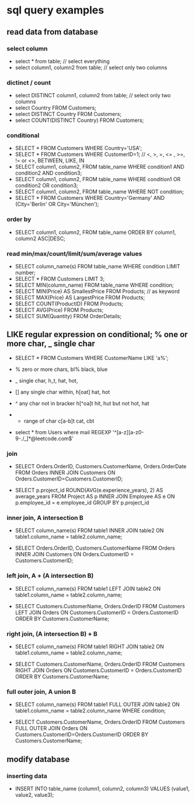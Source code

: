 # sql query examples

## read data from database

### select column
- select * from table; // select everything
- select column1, column2 from table; // select only two columns

### dictinct / count
- select DISTINCT column1, column2 from table; // select only two columns
- select Country FROM Customers;
- select DISTINCT Country FROM Customers;
- select COUNT(DISTINCT Country) FROM Customers;


### conditional 
- SELECT * FROM Customers WHERE Country='USA';
- SELECT * FROM Customers WHERE CustomerID=1; // <, >, =, <= , >=, != or <>, BETWEEN, LIKE, IN
- SELECT column1, column2, FROM table_name WHERE condition1 AND condition2 AND condition3; 
- SELECT column1, column2, FROM table_name WHERE condition1 OR condition2 OR condition3; 
- SELECT column1, column2, FROM table_name WHERE NOT condition;
- SELECT * FROM Customers WHERE Country='Germany' AND (City='Berlin' OR City='München');


### order by
- SELECT column1, column2, FROM table_name ORDER BY column1, column2 ASC|DESC;


### read min/max/count/limit/sum/average values
- SELECT column_name(s) FROM table_name WHERE condition LIMIT number;
- SELECT * FROM Customers LIMIT 3;
- SELECT MIN(column_name) FROM table_name WHERE condition;
- SELECT MIN(Price) AS SmallestPrice FROM Products; // as keyword
- SELECT MAX(Price) AS LargestPrice FROM Products;
- SELECT COUNT(ProductID) FROM Products;
- SELECT AVG(Price) FROM Products;
- SELECT SUM(Quantity) FROM OrderDetails;

## LIKE regular expression on conditional; % one or more char, _ single char
- SELECT * FROM Customers WHERE CustomerName LIKE 'a%';

- % zero or more chars, bl% black, blue 
- _ single char, h_t, hat, hot, 
- [] any single char within, h[oat] hat, hot
- ^ any char not in bracker h[^oa]t hit, hut but not hot, hat
- - range of char c[a-b]t cat, cbt

- select * from Users where mail REGEXP '^[a-z][a-z0-9-./_]*@leetcode.com$'

### join
- SELECT Orders.OrderID, Customers.CustomerName, Orders.OrderDate 
    FROM Orders 
    INNER JOIN Customers 
    ON Orders.CustomerID=Customers.CustomerID;


- SELECT                p.project_id
                        ROUND(AVG(e.experience_years), 2) AS average_years
    FROM                Project AS p
    INNER JOIN          Employee AS e
    ON                  p.employee_id = e.employee_id
    GROUP BY            p.project_id    

### inner join, A intersection B
- SELECT column_name(s)
    FROM table1
    INNER JOIN table2
    ON table1.column_name = table2.column_name;

- SELECT Orders.OrderID, Customers.CustomerName
    FROM Orders
    INNER JOIN Customers ON Orders.CustomerID = Customers.CustomerID;    
    

### left join, A + (A intersection B)
- SELECT column_name(s)
    FROM table1
    LEFT JOIN table2
    ON table1.column_name = table2.column_name;

- SELECT Customers.CustomerName, Orders.OrderID
    FROM Customers
    LEFT JOIN Orders ON Customers.CustomerID = Orders.CustomerID
    ORDER BY Customers.CustomerName;

### right join, (A intersection B) + B

- SELECT column_name(s)
    FROM table1
    RIGHT JOIN table2
    ON table1.column_name = table2.column_name;

- SELECT Customers.CustomerName, Orders.OrderID
    FROM Customers
    RIGHT JOIN Orders ON Customers.CustomerID = Orders.CustomerID
    ORDER BY Customers.CustomerName;

### full outer join, A union B
- SELECT column_name(s)
    FROM table1
    FULL OUTER JOIN table2
    ON table1.column_name = table2.column_name
    WHERE condition;

- SELECT Customers.CustomerName, Orders.OrderID
    FROM Customers
    FULL OUTER JOIN Orders ON Customers.CustomerID=Orders.CustomerID
    ORDER BY Customers.CustomerName;

## modify database

### inserting data
- INSERT INTO table_name (column1, column2, column3) VALUES (value1, value2, value3);


